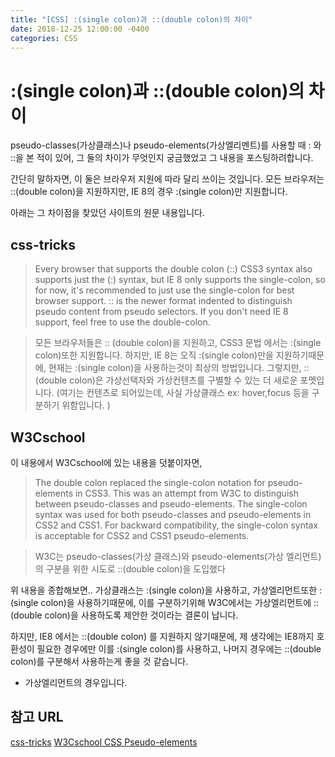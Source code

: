 ```yaml
---
title: "[CSS] :(single colon)과 ::(double colon)의 차이"
date: 2018-12-25 12:00:00 -0400
categories: CSS
---
```


:(single colon)과 ::(double colon)의 차이
=======

pseudo-classes(가상클래스)나 pseudo-elements(가상엘리멘트)를 사용할 때 : 와 ::을 본 적이 있어, 그 둘의 차이가 무엇인지
궁금했었고 그 내용을 포스팅하려합니다.

간단히 말하자면, 이 둘은 브라우저 지원에 따라 달리 쓰이는 것입니다.
모든 브라우저는 ::(double colon)을 지원하지만, IE 8의 경우 :(single colon)만 지원합니다.

아래는 그 차이점을 찾았던 사이트의 원문 내용입니다.

css-tricks
------
> Every browser that supports the double colon (::) CSS3 syntax also supports just the (:) syntax, but IE 8 only supports the single-colon, so for now, it's recommended to just use the single-colon for best browser support. 
   :: is the newer format indented to distinguish pseudo content from pseudo selectors. If you don't need IE 8 support, feel free to use the double-colon.

> 모든 브라우저들은 :: (double colon)을 지원하고, CSS3 문법 에서는 :(single colon)또한 지원합니다.
  하지만, IE 8는 오직 :(single colon)만을 지원하기때문에, 현재는 :(single colon)을 사용하는것이 최상의 방법입니다. 
  그렇지만, :: (double colon)은 가상선택자와 가상컨텐츠를 구별할 수 있는 더 새로운 포멧입니다.
  (여기는 컨텐츠로 되어있는데, 사실 가상클래스 ex: hover,focus 등을 구분하기 위함입니다. ) 


W3Cschool
------
이 내용에서 W3Cschool에 있는 내용을 덧붙이자면,

> The double colon replaced the single-colon notation for pseudo-elements in CSS3. This was an attempt from W3C to distinguish between pseudo-classes and pseudo-elements. 
  The single-colon syntax was used for both pseudo-classes and pseudo-elements in CSS2 and CSS1. 
  For backward compatibility, the single-colon syntax is acceptable for CSS2 and CSS1 pseudo-elements.

> W3C는 pseudo-classes(가상 클래스)와 pseudo-elements(가상 엘리먼트)의 구분을 위한 시도로 ::(double colon)을 도입했다


위 내용을 종합해보면..
가상클래스는 :(single colon)을 사용하고, 가상엘리먼트또한 :(single colon)을 사용하기때문에,
이를 구분하기위해 W3C에서는 가상엘리먼트에 ::(double colon)을 사용하도록 제안한 것이라는 결론이 납니다.

하지만, IE8 에서는 ::(double colon) 를 지원하지 않기때문에, 제 생각에는
IE8까지 호환성이 필요한 경우에만 이를 :(single colon)를 사용하고, 나머지 경우에는 ::(double colon)를 구분해서 사용하는게 좋을 것 같습니다.
* 가상엘리먼트의 경우입니다.


참고 URL
------
[css-tricks](https://css-tricks.com/almanac/selectors/a/after-and-before/)
[W3Cschool CSS Pseudo-elements](https://www.w3schools.com/css/css_pseudo_elements.asp)

